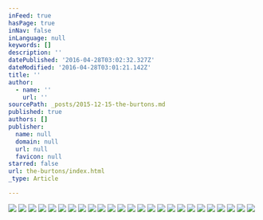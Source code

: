 ```yaml
---
inFeed: true
hasPage: true
inNav: false
inLanguage: null
keywords: []
description: ''
datePublished: '2016-04-28T03:02:32.327Z'
dateModified: '2016-04-28T03:01:21.142Z'
title: ''
author:
  - name: ''
    url: ''
sourcePath: _posts/2015-12-15-the-burtons.md
published: true
authors: []
publisher:
  name: null
  domain: null
  url: null
  favicon: null
starred: false
url: the-burtons/index.html
_type: Article

---
```

![](https://s3-us-west-2.amazonaws.com/the-grid-img/p/2c3c8dcd1d41f3885247c86c3210bf96c5cae53a.jpg)
![](https://s3-us-west-2.amazonaws.com/the-grid-img/p/b8e1430e825c135464f3bc3457bb16c267a19256.jpg)
![](https://s3-us-west-2.amazonaws.com/the-grid-img/p/c41d2b9bce2495b0481a7a842cdf572ea7505523.jpg)
![](https://s3-us-west-2.amazonaws.com/the-grid-img/p/67f54b5633f834cdbcae47abda850a23f8f7d245.jpg)
![](https://s3-us-west-2.amazonaws.com/the-grid-img/p/bae8675ac2e0cd69fdb28ab9b10757df0d1dca88.jpg)
![](https://s3-us-west-2.amazonaws.com/the-grid-img/p/95723384de0fdb65e4d2ad8e1466aec97bb03ba7.jpg)
![](https://s3-us-west-2.amazonaws.com/the-grid-img/p/6641d23c3927c4cb667c93f1f433ffcbe41e7faf.jpg)
![](https://s3-us-west-2.amazonaws.com/the-grid-img/p/5357a09e0747f5a6d19236d574834ede5460404e.jpg)
![](https://s3-us-west-2.amazonaws.com/the-grid-img/p/388013e574f2ff59609ab4aa712a8c9ea923d4da.jpg)
![](https://s3-us-west-2.amazonaws.com/the-grid-img/p/557b7d3407874cffa377c7ba189bd5167b69ccb8.jpg)
![](https://s3-us-west-2.amazonaws.com/the-grid-img/p/28c6538f6eae7d9270b3b583748b6ad1278cc78b.jpg)
![](https://s3-us-west-2.amazonaws.com/the-grid-img/p/288bfd1af502f8a257c09378090c842812f3effb.jpg)
![](https://s3-us-west-2.amazonaws.com/the-grid-img/p/9fa0370bafe2ebf41092e78b30f59b490da6a94a.jpg)
![](https://s3-us-west-2.amazonaws.com/the-grid-img/p/d512bcd860431a331154e87b29994197fe1ac4e8.jpg)
![](https://s3-us-west-2.amazonaws.com/the-grid-img/p/a94644ca0ea869a120bc252c92c843f1eb24491e.jpg)
![](https://s3-us-west-2.amazonaws.com/the-grid-img/p/d1a15b491d7836c8d44d89d7455ec002f8e50924.jpg)
![](https://s3-us-west-2.amazonaws.com/the-grid-img/p/3690d141d6688dba1cc36df1e8d74a599e0f871b.jpg)
![](https://s3-us-west-2.amazonaws.com/the-grid-img/p/4cc69526d3aa811aadf59f311aff13501c8a1415.jpg)
![](https://s3-us-west-2.amazonaws.com/the-grid-img/p/44912f0f407ae3f7339a891983efe8878b77cba9.jpg)
![](https://s3-us-west-2.amazonaws.com/the-grid-img/p/58106f66535f806ab8b657f3bbd495a48d2a3d05.jpg)
![](https://s3-us-west-2.amazonaws.com/the-grid-img/p/26f2f6a392bc9744684a916ca0fa2dee9a4bfd45.jpg)
![](https://s3-us-west-2.amazonaws.com/the-grid-img/p/0983998533f0f2f1514744d5894e4b46117d53a5.jpg)
![](https://s3-us-west-2.amazonaws.com/the-grid-img/p/ff1b4779e6bfae535c49f283dab476949a839cb7.jpg)
![](https://s3-us-west-2.amazonaws.com/the-grid-img/p/5c6407e4a681176ce5b93cddfa162ee02493d6e7.jpg)
![](https://s3-us-west-2.amazonaws.com/the-grid-img/p/f165221dcb07651a150e0a866d4a204ca4704a1e.jpg)